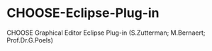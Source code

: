 CHOOSE-Eclipse-Plug-in
======================

CHOOSE Graphical Editor Eclipse Plug-in (S.Zutterman; M.Bernaert; Prof.Dr.G.Poels)
